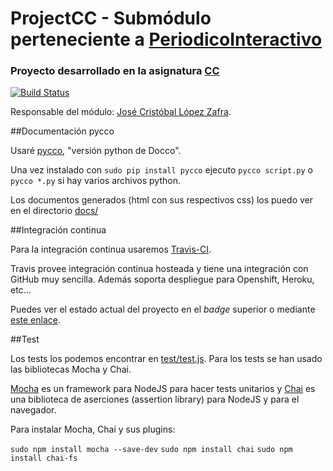 # ProjectCC - Submódulo perteneciente a [PeriodicoInteractivo](https://github.com/ProyectCC/PeriodicoInteractivo)

### Proyecto desarrollado en la asignatura [CC](https://github.com/JJ/clases-CC-2015-16/)




[![Build Status](https://travis-ci.org/JCristobal/ProjectCC.svg?branch=master)](https://travis-ci.org/JCristobal/ProjectCC)

Responsable del módulo: [José Cristóbal López Zafra](https://github.com/JCristobal).



##Documentación pycco

Usaré [pycco](http://fitzgen.github.io/pycco/), "versión python de Docco".

Una vez instalado con `sudo pip install pycco` ejecuto `pycco script.py` o `pycco *.py` si hay varios archivos python.

Los documentos generados (html con sus respectivos css) los puedo ver en el directorio [docs/](https://github.com/JCristobal/ProjectCC/tree/master/docs) 



##Integración continua

Para la integración continua usaremos [Travis-CI](https://travis-ci.org/).

Travis provee integración continua hosteada y tiene una integración con GitHub muy sencilla.
Además soporta despliegue para Openshift, Heroku, etc...

Puedes ver el estado actual del proyecto en el *badge* superior o mediante [este enlace](https://travis-ci.org/JCristobal/ProjectCC).


##Test

Los tests los podemos encontrar en [test/test.js](https://github.com/JCristobal/ProjectCC/blob/master/test/test.js). Para los tests se han usado las bibliotecas Mocha y Chai.

[Mocha](http://mochajs.org/) es un framework para NodeJS para hacer tests unitarios y [Chai](http://chaijs.com/) es una biblioteca de aserciones (assertion library) para NodeJS y para el navegador.


Para instalar Mocha, Chai y sus plugins:

`sudo npm install mocha --save-dev`
`sudo npm install chai`
`sudo npm install chai-fs`

